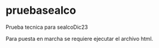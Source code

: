 # pruebasealco
Prueba tecnica para sealcoDic23

Para puesta en marcha se requiere ejecutar el archivo html.
